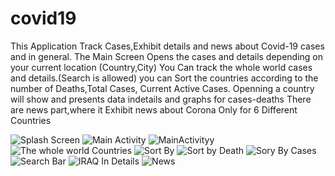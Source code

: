 # covid19 
This Application Track Cases,Exhibit details and news about Covid-19 cases and in general.
The Main Screen Opens the cases and details depending on your current location (Country,City)
You Can track the whole world cases and details.(Search is allowed)
you can Sort the countries according to the number of Deaths,Total Cases, Current Active Cases.
Openning a country will show and presents data indetails and graphs for cases-deaths
There are news part,where it Exhibit news about Corona Only for 6 Different Countries

![Splash Screen](https://user-images.githubusercontent.com/105173268/168486087-fe7aceb3-c7dc-4a16-9724-71fc254d95c2.jpeg)
![Main Activity](https://user-images.githubusercontent.com/105173268/168486111-981badae-4d0c-4bce-8480-5d79c07de749.jpeg)
![MainActivityy](https://user-images.githubusercontent.com/105173268/168486113-4facc80f-d8e8-4de9-b66b-4012c2c2bc56.jpeg)
![The whole world Countries](https://user-images.githubusercontent.com/105173268/168486121-ca26d755-e98d-43de-8d24-be3729cce495.jpeg)
![Sort By](https://user-images.githubusercontent.com/105173268/168486137-a4381814-963a-4812-9f1f-27c4b7230161.jpeg)
![Sort by Death](https://user-images.githubusercontent.com/105173268/168486320-8e8599e2-4280-4ff7-8e93-17340873aaad.jpeg)
![Sory By Cases](https://user-images.githubusercontent.com/105173268/168486359-d912401d-7ce4-4979-9444-6d7337c579e5.jpeg)
![Search Bar](https://user-images.githubusercontent.com/105173268/168486140-a13c9960-6bbb-4b3b-8946-e3ece4381dc6.jpeg)
![IRAQ In Details](https://user-images.githubusercontent.com/105173268/168486143-7cddce3f-7926-4bac-a7d3-2691ea2af9fa.jpeg)
![News](https://user-images.githubusercontent.com/105173268/168486583-4d03bffb-9e64-4f61-b469-63d1d6c1d753.jpeg)



